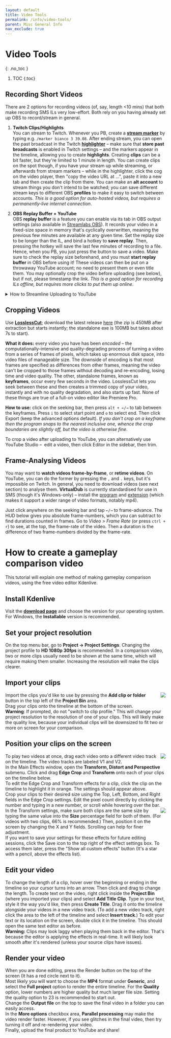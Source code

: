 ```yaml
---
layout: default
title: Video Tools
permalink: /info/video-tools/
parent: Misc General Info
nav_exclude: true
---
```


# Video Tools
{: .no_toc }

1. TOC
{:toc}

## Recording Short Videos
There are 2 options for recording videos (of, say, length <10 mins) that both make recording SMS ILs very low-effort. Both rely on you having already set up OBS to record/stream in general.

1. **Twitch Clips/Highlights**  
You can stream to Twitch. Whenever you PB, create a [**stream marker**](https://help.twitch.tv/s/article/creating-highlights-and-stream-markers) by typing e.g. `/marker bianco 3 39.08`. After ending stream, you can open the past broadcast in the Twitch [**highlighter**](https://help.twitch.tv/s/article/creating-highlights-and-stream-markers) – make sure that **store past broadcasts** is enabled in Twitch settings – and the markers appear in the timeline, allowing you to create **highlights**. Creating **clips** can be a bit faster, but they're limited to 1 minute in length. You can create clips on the spot though, if you have your stream up while streaming, or afterwards from stream markers – while in the highlighter, click the cog on the video player, then "copy the video URL at ...", paste it into a new tab and then create the clip from there. You can make an **alt account** to stream things you don't intend to be watched; you can save different stream keys to different OBS **profiles** to make it easy to switch between accounts. *This is a good option for auto-hosted videos, but requires a permanently-live internet connection*.

2. **OBS Replay Buffer + YouTube**  
OBS **replay buffer** is a feature you can enable via its tab in OBS output settings (also available in [Streamlabs OBS](https://streamlabs.com/content-hub/post/instant-replays-in-streamlabs-obs)). It records your video in a fixed-size space in memory that's cyclically overwritten, meaning the previous few minutes are available at any given time. Set the replay size to be longer than the IL, and bind a hotkey to **save replay**. Then, pressing the hotkey will save the last few minutes of recording to a file. Hence, when you PB, you just press the button to save a video. Make sure to check the replay size beforehand, and you must **start replay buffer** in OBS before using it! These videos can then be put on a throwaway YouTube account; no need to present them or even title them. You may optionally crop the video before uploading (see below), but if not, please timestamp the link. *This is a good option for recording ILs offline, but requires more clicks to put them up online*.

<details>
<summary markdown="span"> How to Streamline Uploading to YouTube </summary> {: .text-delta }

To streamline uploading clips to YouTube, edit a few default settings. In [YouTube Studio](https://studio.youtube.com/), click on Settings in the sidebar. Then in Channel > Advanced Settings, set your channel as "not made for kids", and in Upload Defaults, set Visibility to Public or Unlisted. Then, to upload videos, you can put them all in a folder and upload them all at the same time, but have to publish them one-by-one (by clicking Edit, selecting the third tab, then Publish). You receive a link each time you publish, ready to paste in a sheet.
</details>

## Cropping Videos
Use [**LosslessCut**](https://github.com/mifi/lossless-cut); download the latest release [here](https://github.com/mifi/lossless-cut/releases) (the zip is 450MB after extraction but starts instantly; the standalone exe is 100MB but takes about 7s to start).

**What it does:** every video you have has been *encoded* – the computationally-intensive and quality-degrading process of turning a video from a series of frames of pixels, which takes up enormous disk space, into video files of manageable size. The downside of encoding is that most frames are specified as differences from other frames, meaning the video can't be cropped to those frames without decoding and re-encoding, losing time and video quality. The other, standalone frames, known as **keyframes**, occur every few seconds in the video. LosslessCut lets you seek between these and then creates a trimmed copy of your video, instantly and with no quality degradation, and also starts up fast. None of these things are true of a full-on video editor like Premiere Pro.

**How to use:** click on the seeking bar, then press `alt + ←/→` to tab between the keyframes. Press `i` to select start point and `o` to select end. Then click Export (keep the advanced options default). *If you don't crop on a keyframe then the program snaps to the nearest inclusive one, whence the crop boundaries are slightly off, but the video is otherwise fine*.

To crop a video after uploading to YouTube, you can alternatively use YouTube Studio –  edit a video, then click Editor in the sidebar, then trim.

## Frame-Analysing Videos
You may want to **watch videos frame-by-frame**, or **retime videos**. On YouTube, you can do the former by pressing the `,` and `.` keys, but it's impossible on Twitch. In general, you need to download videos (see next section) to analyse them. **VirtualDub** is currently standardised for use in SMS (though it's Windows-only) – install the [program](http://virtualdub.sourceforge.net/) and [extension](https://codecpack.co/download/FFInputDriver.html) (which makes it support a wider range of video formats, notably mp4).

Just click anywhere on the seeking bar and tap `←/→` to frame-advance. The HUD below gives you absolute frame-numbers, which you can subtract to find durations counted in frames. Go to *Video > Frame Rate* (or press `ctrl + r`) to see, at the top, the frame-rate of the video. Then a duration is the difference of two frame-numbers divided by the frame-rate.

# How to create a gameplay comparison video
This tutorial will explain one method of making gameplay comparison videos, using the free video editor Kdenlive.  
## Install Kdenlive
Visit the **[download page](https://kdenlive.org/en/download/)** and choose the version for your operating system. For Windows, the **Installable** version is recommended.  
## Set your project resolution
On the top menu bar, go to **Project -> Project Settings**. Changing the project profile to **HD 1080p 30fps** is recommended. In a comparison video, two or more clips usually need to be shown at the same time, which will require making them smaller. Increasing the resolution will make the clips clearer.  
## Import your clips
<img align="right" src="/sms-guide/assets/comparison-tutorial/import.png"/> Import the clips you'd like to use by pressing the **Add clip or folder** button in the top left of the **Project Bin** area.  
Drag your clips onto the timeline at the bottom of the screen.  
**Warning**: If prompted, do not "switch to clip profile." This will change your project resolution to the resolution of one of your clips. This will likely make the quality low, because your individual clips will be downsized to fit two or more on screen for your comparison.  

## Position your clips on the screen  
<img align="right" src="/sms-guide/assets/comparison-tutorial/position-1.png"/> To play two videos at once, drag each video onto a different video track on the timeline. The video tracks are labeled V1 and V2.  
In the Main Effects window, open the **Transform, Distort and Perspective** submenu. Click and drag **Edge Crop** and **Transform** onto each of your clips on the timeline below.  
To edit the Edge Crop and Transform effects for a clip, click the clip on the timeline to highlight it in orange. The settings should appear above.  
Crop your clips to their desired size using the Top, Left, Bottom, and Right fields in the Edge Crop settings. Edit the pixel count directly by clicking the number and typing in a new number, or scroll while hovering over the bar.  
<img align="right" src="/sms-guide/assets/comparison-tutorial/position-2.png"/> In the Transform settings, make sure both clips are the same size by typing the same value into the **Size** percentage field for both of them. (For videos with two clips, 66% is recommended.) Then, position it on the screen by changing the X and Y fields. Scrolling can help for finer adjustment.  
If you want to save your settings for these effects for future editing sessions, click the Save icon to the top right of the effect settings box. To access them later, press the "Show all custom effects" button (It's a star with a pencil, above the effects list).  
## Edit your video
To change the length of a clip, hover over the beginning or ending in the timeline so your cursor turns into an arrow. Then click and drag to change the length.
To create text on the video, right click inside the **Project Bin** (where you imported your clips) and select **Add Title Clip**. Type in your text, style it the way you'd like, then press **Create Title**. Drag it onto the timeline alongside your videos in a new video track. (To add a new video track, right click the area to the left of the timeline and select **Insert track**.) To edit your text or its location on the screen, double click it in the timeline. This should open the same text editor as before.  
**Warning:** Clips may look laggy when playing them back in the editor. That's because the editor is applying the effects in real-time. It will likely look smooth after it's rendered (unless your source clips have issues).  
## Render your video
When you are done editing, press the Render button on the top of the screen (It has a red circle next to it).  
Most likely you will want to choose the **MP4** format under **Generic**, and select the **Full project** option to render the entire timeline. For the **Quality** option, lower numbers are higher quality but much larger file size. Setting the quality option to 23 is recommended to start out.   
Change the **Output file** on the top to save the final video in a folder you can easily access.  
In the **More options** checkbox area, **Parallel processing** may make the video render faster. However, if you see glitches in the final video, then try turning it off and re-rendering your video.  
Finally, upload the final product to YouTube and share!
